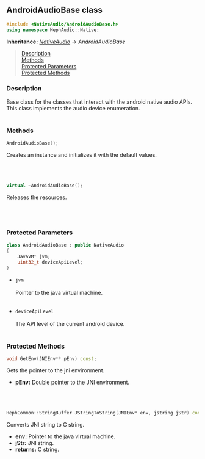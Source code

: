 ## AndroidAudioBase class
```c++
#include <NativeAudio/AndroidAudioBase.h>
using namespace HephAudio::Native;
```
**Inheritance:** *[NativeAudio](/docs/HephAudio/NativeAudio/NativeAudio.md)* -> *AndroidAudioBase*

> [Description](#description)<br>
[Methods](#methods)<br>
[Protected Parameters](#protected-parameters)<br>
[Protected Methods](#protected-methods)


### Description
Base class for the classes that interact with the android native audio APIs. This class implements the audio device enumeration.
<br><br>

### Methods
```c++
AndroidAudioBase();
```
Creates an instance and initializes it with the default values.
<br><br><br><br>

```c++
virtual ~AndroidAudioBase();
```
Releases the resources.
<br><br><br><br>


### Protected Parameters
```c++
class AndroidAudioBase : public NativeAudio
{
	JavaVM* jvm;
	uint32_t deviceApiLevel;
}
```

- ``jvm``
<br><br>
Pointer to the java virtual machine.
<br><br>

- ``deviceApiLevel``
<br><br>
The API level of the current android device.
<br><br>

### Protected Methods
```c++
void GetEnv(JNIEnv** pEnv) const;
```
Gets the pointer to the jni environment.
- **pEnv:** Double pointer to the JNI environment.
<br><br><br><br>


```c++
HephCommon::StringBuffer JStringToString(JNIEnv* env, jstring jStr) const;
```
Converts JNI string to C string.
- **env:** Pointer to the java virtual machine.
- **jStr:** JNI string.
- **returns:** C string.
<br><br><br><br>
